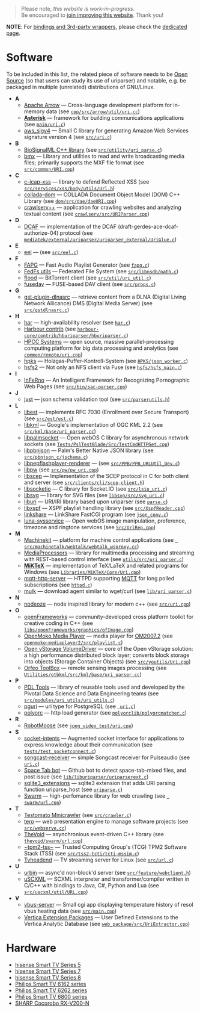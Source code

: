 <!--
.. title: Software and hardware using uriparser
.. slug: users
.. date: 2018-01-06 21:52:39 UTC
.. tags:
.. category:
.. link:
.. description:
.. type: text
-->

> Please note, *this website is work-in-progress*.<br />
Be encouraged to
[join improving this website](https://github.com/uriparser/uriparser.github.io).
Thank you!

**NOTE**: For [bindings and 3rd-party wrappers](../bindings/), please check the [dedicated page](../bindings/).


# Software

To be included in this list, the related piece of software needs
to be [Open Source](https://opensource.org/osd-annotated)
(so that users can study its use of uriparser)
and
notable, e.g. be packaged in multiple (unrelated) distributions of GNU/Linux.

* __A__
    * [Apache Arrow](https://arrow.apache.org/) — Cross-language development platform for in-memory data (see [`cpp/src/arrow/util/uri.cc`](https://github.com/apache/arrow/blob/ca2351363ba1724de17eda3dd8ef334d7231f4f8/cpp/src/arrow/util/uri.cc))
    * [**Asterisk**](https://www.asterisk.org/) — framework for building communications applications (see [`main/uri.c`](https://github.com/asterisk/asterisk/blob/31c44d06344fd479568cd532adc8d7ff156f8f7e/main/uri.c))
    * [aws_sigv4](https://github.com/penmanglewood/aws_sigv4) — Small C library for generating Amazon Web Services signature version 4 (see [`src/uri.c`](https://github.com/penmanglewood/aws_sigv4/blob/6162061266c69c339d929b603a2c964ca9e3292f/src/uri.c))
* __B__
    * [BioSignalML C++ library](https://github.com/dbrnz/libbsml_V1) (see [`src/utility/uri_parse.c`](https://github.com/dbrnz/libbsml_V1/blob/e556e2978c7d38c83559e46156720506f7a9c85b/src/utility/uri_parse.c))
    * [bmx](https://sourceforge.net/projects/bmxlib/) — Library and utilities to read and write broadcasting media files; primarily supports the MXF file format (see [`src/common/URI.cpp`](https://sourceforge.net/p/bmxlib/bmx/ci/master/tree/src/common/URI.cpp))
* __C__
    * [c-icap-xss](https://github.com/syakesaba/c-icap-xss) — library to defend Reflected XSS (see [`src/services/xss/body/utils/Url.h`](https://github.com/syakesaba/c-icap-xss/blob/master/src/services/xss/body/utils/Url.h))
    * [collada-dom](https://github.com/rdiankov/collada-dom) — COLLADA Document Object Model (DOM) C++ Library (see [`dom/src/dae/daeURI.cpp`](https://github.com/rdiankov/collada-dom/blob/master/dom/src/dae/daeURI.cpp))
    * [crawlserv++](https://github.com/crawlserv/crawlservpp) — application for crawling websites and analyzing textual content (see [`crawlserv/src/URIParser.cpp`](https://github.com/crawlserv/crawlservpp/blob/c74e6658e4487d7b9f12e2b1f86e030784f3c73a/crawlserv/src/URIParser.cpp))
* __D__
    * [DCAF](https://github.com/toha/DCAF) — implementation of the DCAF (draft-gerdes-ace-dcaf-authorize-04) protocol (see [`mediatek/external/uriparser/uriparser_external/UriGlue.c`](https://github.com/Danile71/android_kernel_zte_run4g_mod/blob/master/mediatek/external/uriparser/uriparser_external/UriGlue.c))
* __E__
    * [eel](https://github.com/weongyo/eel) — (see [`src/eel.c`](https://github.com/weongyo/eel/blob/master/src/eel.c))
* __F__
    * [FAPG](http://royale.zerezo.com/fapg/) — Fast Audio Playlist Generator (see [`fapg.c`](http://royale.zerezo.com/git/?p=FAPG;a=blob;f=fapg.c;h=0c72af8f2d1518b186b02a76084ce645f8846c01;hb=HEAD))
    * [FedFs utils](https://github.com/Aj0Ay/fedfs-utils) — Federated File System (see [`src/libnsdb/path.c`](https://github.com/Aj0Ay/fedfs-utils/blob/c8f38fc5d1704d92536b1f88aa1aaaf58dbfcb95/src/libnsdb/path.c))
    * [flood](https://github.com/augustt198/flood) — BitTorrent client (see [`src/util/uri_util.c`](https://github.com/augustt198/flood/blob/9f9c0195719e9f5911b3fb07fa2fcef34895515a/src/util/uri_util.c))
    * [fusedav](https://github.com/pantheon-systems/fusedav) — FUSE-based DAV client (see [`src/props.c`](https://github.com/pantheon-systems/fusedav/blob/4626d55db7b779816e35182ce744fec827066bd0/src/props.c))
* __G__
    * [gst-plugin-dlnasrc](https://github.com/cisco/gst-plugin-dlnasrc) — retrieve content from a DLNA (Digital Living Network Allicance) DMS (Digital Media Server) (see [`src/gstdlnasrc.c`](https://github.com/cisco/gst-plugin-dlnasrc/blob/master/src/gstdlnasrc.c))
* __H__
    * [har](https://github.com/otterley/har) — high-availability resolver (see [`har.c`](https://github.com/otterley/har/blob/6f245395b2465afbf7449a2981ee1459a5c4fada/har.c))
    * [Harbour contrib](https://github.com/emazv72/hbcontrib) (see [`harbour-core/contrib/hburiparser/hburiparser.c`](https://github.com/emazv72/hbcontrib/blob/4d78d492619303ccdfbfbb77a92764d9446be3d5/harbour-core/contrib/hburiparser/hburiparser.c))
    * [HPCC Systems](https://github.com/hpcc-systems/HPCC-Platform) — open source, massive parallel-processing computing platform for big data processing and analytics (see [`common/remote/uri.cpp`](https://github.com/hpcc-systems/HPCC-Platform/blob/master/common/remote/uri.cpp))
    * [hpks](https://github.com/Rost-enTroniX/hpks) — Holzgas-Puffer-Kontroll-System (see [`HPKS/json_worker.c`](https://github.com/Rost-enTroniX/hpks/blob/master/HPKS/json_worker.c))
    * [hsfs2](https://github.com/openunix/hsfs2) — Not only an NFS client via Fuse (see [`hsfs/hsfs_main.c`](https://github.com/openunix/hsfs2/blob/master/hsfs/hsfs_main.c))
* __I__
    * [InFeRno](https://github.com/brigr/InFeRno) — An Intelligent Framework for Recognizing Pornographic Web Pages (see [`src/bin/sac-parser.cpp`](https://github.com/brigr/InFeRno/blob/3b676a05c38c32f6d437cfd77de9021f8cf24d3b/src/bin/sac-parser.cpp))
* __J__
    * [jvst](https://github.com/katef/jvst) — json schema validation tool (see [`src/parserutils.h`](https://github.com/katef/jvst/blob/master/src/parserutils.h))
* __L__
    * [libest](https://github.com/cisco/libest) — implements RFC 7030 (Enrollment over Secure Transport) (see [`src/est/est.c`](https://github.com/cisco/libest/blob/master/src/est/est.c))
    * [libkml](https://github.com/google/libkml) — Google's implementation of OGC KML 2.2 (see [`src/kml/base/uri_parser.cc`](https://github.com/google/libkml/blob/8609edf7c8d13ae2ddb6eac2bca7c8e49c67a5f8/src/kml/base/uri_parser.cc))
    * [libpalmsocket](https://github.com/openwebos/libpalmsocket) — Open webOS C library for asynchronous network sockets (see [`Tests/PslTestBlade/Src/TestCmdHTTPGet.cpp`](https://github.com/openwebos/libpalmsocket/blob/master/Tests/PslTestBlade/Src/TestCmdHTTPGet.cpp))
    * [libpbnjson](https://github.com/openwebos/libpbnjson) — Palm's Better Native JSON library (see [`src/pbnjson_c/jschema.c`](https://github.com/openwebos/libpbnjson/blob/7e02d41e235fd20b78ddefcc0a20401fabaedaa3/src/pbnjson_c/jschema.c))
    * [libpepflashplayer-renderer](https://github.com/max-verem/libpepflashplayer-renderer) — (see [`src/PPB/PPB_URLUtil_Dev.c`](https://github.com/max-verem/libpepflashplayer-renderer/blob/master/src/PPB/PPB_URLUtil_Dev.c))
    * [libpw](https://github.com/skplanet/libpw) (see [`src/pw/pw_uri.cpp`](https://github.com/skplanet/libpw/blob/2974f52bbdd46a7cff5c34d9b7957cd3f7dddb4c/src/pw/pw_uri.cpp))
    * [libscep](https://github.com/Javex/libscep) — Implementation of the SCEP protocol in C for both client and server (see [`src/clients/cli/scep-client.h`](https://github.com/Javex/libscep/blob/develop/src/clients/cli/scep-client.h))
    * [libsocketio](https://github.com/isaacwaldron/libsocketio) — C library for Socket.IO (see [`src/lsio_uri.c`](https://github.com/isaacwaldron/libsocketio/blob/master/src/lsio_uri.c))
    * [libsvg](https://github.com/ravhed/libsvg) — library for SVG files (see [`libsvg/src/svg_uri.c`](https://github.com/ravhed/libsvg/blob/master/libsvg/src/svg_uri.c))
    * [liburi](https://github.com/nevali/liburi) — URI/IRI library based upon uriparser (see [`parse.c`](https://github.com/nevali/liburi/blob/fafac3d662fbdf011c46f055e629ea8b94a12053/parse.c))
    * [libxspf](https://libspiff.sourceforge.net/) — XSPF playlist handling library (see [`src/XspfReader.cpp`](https://gitlab.xiph.org/xiph/libxspf/-/blob/63495bcec37fccbe955ccab106c1fd1ea49cb965/src/XspfReader.cpp))
    * [linkshare](https://github.com/lvecsey/linkshare) — LinkShare FastCGI program (see [`json_conv.c`](https://github.com/lvecsey/linkshare/blob/master/json_conv.c))
    * [luna-sysservice](https://github.com/openwebos/luna-sysservice) — Open webOS image manipulation, preference, timezone and ringtone services (see [`Src/UrlRep.cpp`](https://github.com/openwebos/luna-sysservice/blob/c59b806a70bc1489a45f22454f07718bce51d350/Src/UrlRep.cpp))
* __M__
    * [Machinekit](https://www.machinekit.io/) — platform for machine control applications (see [` src/machinetalk/webtalk/webtalk_wsproxy.cc`](https://github.com/machinekit/machinekit/blob/9e5dedd360fddd31cb8963a714f7297519c6bd4e/src/machinetalk/webtalk/webtalk_wsproxy.cc))
    * [MediaProcessors](https://github.com/rantoniello/MediaProcessors) — library for multimedia processing and streaming with REST-based control interface (see [`utils/src/uri_parser.c`](https://github.com/rantoniello/MediaProcessors/blob/master/utils/src/uri_parser.c))
    * [**MiKTeX**](https://miktex.org/) — implementation of TeX/LaTeX and related programs for Windows (see [`Libraries/MiKTeX/Core/Uri.cpp`](https://github.com/MiKTeX/miktex/blob/39112fd93f63d966dc6864754d4a96d1a21ede19/Libraries/MiKTeX/Core/Uri/Uri.cpp))
    * [mqtt-http-server](https://github.com/tobyjaffey/mqtt-http-server) — HTTPD supporting [MQTT](https://en.wikipedia.org/wiki/MQTT) for long polled subscriptions (see [`httpd.c`](https://github.com/tobyjaffey/mqtt-http-server/blob/45a676b29b2598d0ee26d39f6f15d7f33a5ab307/httpd.c))
    * [mulk](https://mulk.sourceforge.net/) — download agent similar to wget/curl (see [`lib/uri_parser.c`](https://github.com/emabo/mulk/blob/60f28f62fba1a13db762308f0bf35462e1047ae3/lib/uri_parser.c))
* __N__
    * [nodeoze](https://github.com/collobos/nodeoze) — node inspired library for modern c++  (see [`src/uri.cpp`](https://github.com/collobos/nodeoze/blob/6b09c9c2ef0ca11077c5ce49459f988228257899/src/uri.cpp))
* __O__
    * [openFrameworks](https://github.com/openframeworks/openFrameworks) — community-developed cross platform toolkit for creative coding in C++ (see [`libs/openFrameworks/graphics/ofImage.cpp`](https://github.com/openframeworks/openFrameworks/blob/master/libs/openFrameworks/graphics/ofImage.cpp))
    * [OpenMoko Media Player](https://www.openmoko.org/) — media player for [OM2007.2](https://wiki.openmoko.org/wiki/Om_2007.2) (see [`openmoko-mediaplayer2/src/playlist.c`](https://github.com/shr-project/shr/blob/7f1c1b2fc81ce99815fe7946acf2c8d06502ad73/openmoko-mediaplayer2/src/playlist.c))
    * [Open vStorage VolumeDriver](https://github.com/openvstorage/volumedriver) — core of the Open vStorage solution: a high performance distributed block layer; converts block storage into objects (Storage Container Objects) (see [`src/youtils/Uri.cpp`](https://github.com/openvstorage/volumedriver/blob/dev/src/youtils/Uri.cpp))
    * [Orfeo ToolBox](https://www.orfeo-toolbox.org/) — remote sensing images processing (see [`Utilities/otbkml/src/kml/base/uri_parser.cc`](https://github.com/inglada/OTB/blob/8b6d8a7df9d54c2b13189e00ba8fcb070e78e916/Utilities/otbkml/src/kml/base/uri_parser.cc))
* __P__
    * [PDL Tools](https://github.com/pivotalsoftware/PDLTools) — library of reusable tools used and developed by the Pivotal Data Science and Data Engineering teams (see [`src/modules/uri_utils/uri_utils.c`](https://github.com/pivotalsoftware/PDLTools/blob/master/src/modules/uri_utils/uri_utils.c))
    * [pguri](https://github.com/petere/pguri) — uri type for PostgreSQL (see [` uri.c`](https://github.com/petere/pguri/blob/290dd477f3168bc09c7179960201ea5e9411c7a6/uri.c))
    * [polyorc](https://github.com/codeape/polyorc) — http load generator (see [`polyorclib/polyorcmatcher.c`](https://github.com/codeape/polyorc/blob/master/polyorclib/polyorcmatcher.c))
* __R__
    * [RobotMoose](http://robotmoose.com/) (see [`jpeg_video_test/uri.cpp`](https://github.com/robotmoose/robotmoose/blob/93b18c671dbaf0682271dcd2894ba77b93d74211/jpeg_video_test/uri.cpp))
* __S__
    * [socket-intents](https://github.com/fg-inet/socket-intents) — Augmented socket interface for applications to express knowledge about their communication (see [`tests/test_socketconnect.c`](https://github.com/fg-inet/socket-intents/blob/release-0.6/tests/test_socketconnect.c))
    * [songcast-receiver](https://github.com/tcatm/songcast-receiver) —  simple Songcast receiver for Pulseaudio (see [`uri.c`](https://github.com/tcatm/songcast-receiver/blob/master/uri.c))
    * [Space Tab bot](https://github.com/mzp/space_tab_bot) — Github bot to detect space-tab-mixed files, and post issue (see [`lib/liburiparser/uriparserext.c`](https://github.com/mzp/space_tab_bot/blob/master/lib/liburiparser/uriparserext.c))
    * [sqlite3_extensions](https://github.com/thechampion/sqlite3_extensions) — sqlite3 extension that adds URI parsing function uriparse_host (see [`uriparse.c`](https://github.com/thechampion/sqlite3_extensions/blob/master/uriparse.c))
    * [Swarm](https://github.com/reverbrain/swarm) — high-perfomance library for web crawling (see [` swarm/url.cpp`](https://github.com/reverbrain/swarm/blob/6c61eee9317b2cdb7ccc210348af35f542b03b90/swarm/url.cpp))
* __T__
    * [Testomato Minicrawler](https://github.com/testomato/minicrawler) (see [`src/crawler.c`](https://github.com/testomato/minicrawler/blob/422c8eb3cddbd77fe7419c37065f9d19c00388e3/src/crawler.c))
    * [tero](https://github.com/djaodjin/tero) — web presentation engine to manage software projects  (see [`src/webserve.cc`](https://github.com/djaodjin/tero/blob/master/src/webserve.cc))
    * [TheVoid](https://github.com/izenecloud/thevoid) — asynchronious event-driven C++ library (see [`thevoid/swarm/url.cpp`](https://github.com/izenecloud/thevoid/blob/62ea68515c382ce70a715c07eda207a1d5930bab/thevoid/swarm/url.cpp))
    * [~tpm2-tss~](https://github.com/intel/tpm2-tss) — Trusted Computing Group's (TCG) TPM2 Software Stack (TSS) (see [`src/tss2-tcti/tcti-mssim.c`](https://github.com/tpm2-software/tpm2-tss/blob/df1410eddc1c4a963ea4cfae353825710f6ebf13/src/tss2-tcti/tcti-mssim.c))
    * [Tvheadend](https://tvheadend.org/) — TV streaming server for Linux (see [`src/url.c`](https://github.com/tvheadend/tvheadend/blob/147841b6504496c609e175364c51f5d55abd3fd7/src/url.c))
* __U__
    * [urbin](https://github.com/verpeteren/urbin) — async'd non-block'd server (see [`src/feature/webclient.h`](https://github.com/verpeteren/urbin/blob/master/src/feature/webclient.h))
    * [uSCXML](https://github.com/tklab-tud/uscxml) —  SCXML interpreter and transformer/compiler written in C/C++ with bindings to Java, C#, Python and Lua (see [`src/uscxml/util/URL.cpp`](https://github.com/tklab-tud/uscxml/blob/master/src/uscxml/util/URL.cpp))
* __V__
    * [vbus-server](https://github.com/tripplet/vbus-server) —  Small cgi app displaying temperature history of resol vbus heating data (see [`src/main.cpp`](https://github.com/tripplet/vbus-server/blob/master/src/main.cpp))
    * [Vertica Extension Packages](https://github.com/vertica/Vertica-Extension-Packages) — User Defined Extensions to the Vertica Analytic Database (see [`web_package/src/UriExtractor.cpp`](https://github.com/vertica/Vertica-Extension-Packages/blob/master/web_package/src/UriExtractor.cpp))


# <a name="hardware"></a> Hardware

* [hisense Smart TV Series 5](https://github.com/opensource-hisense/SmartTV-Series5/blob/master/source/uriparser/uriparser_external/UriGlue.c)
* [hisense Smart TV Series 7](https://github.com/opensource-hisense/SmartTV-Series7/blob/master/Opensource%20Software/uriparser/uriparser_external/UriGlue.c)
* [hisense Smart TV Series 8](https://github.com/opensource-hisense/SmartTV-Series8/blob/master/Opensource%20Software/uriparser/uriparser_external/UriGlue.c)
* [Philips Smart TV 6162 series](https://www.download.p4c.philips.com/files/6/65pus6162_12/65pus6162_12_dfu_eng.pdf)
* [Philips Smart TV 6262 series](https://www.download.p4c.philips.com/files/5/55pus6262_12/55pus6262_12_dfu_eng.pdf)
* [Philips Smart TV 6800 series](https://i6.cdscdn.com/imagesOK/notice/philips-50puk6809-smart-tv-3d-4k-ultra-hd-127-cm-8712581718664.pdf)
* [SHARP Cocorobo RX-V200-N](https://blog.hartwork.org/?p=2187)
